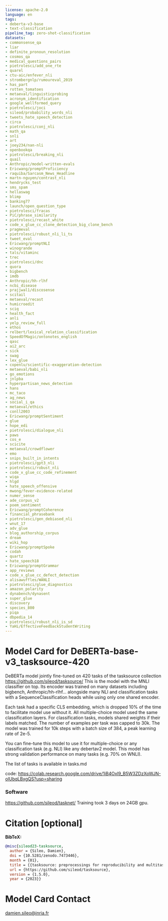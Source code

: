 ```yaml
---
license: apache-2.0
language: en
tags:
- deberta-v3-base
- text-classification
pipeline_tag: zero-shot-classification
datasets:
- commonsense_qa
- liar
- definite_pronoun_resolution
- cosmos_qa
- medical_questions_pairs
- pietrolesci/add_one_rte
- quarel
- ctu-aic/enfever_nli
- strombergnlp/rumoureval_2019
- has_part
- rotten_tomatoes
- metaeval/linguisticprobing
- acronym_identification
- google_wellformed_query
- pietrolesci/joci
- sileod/probability_words_nli
- tweets_hate_speech_detection
- circa
- pietrolesci/conj_nli
- math_qa
- snli
- art
- joey234/nan-nli
- openbookqa
- pietrolesci/breaking_nli
- quail
- Anthropic/model-written-evals
- Ericwang/promptProficiency
- raquiba/Sarcasm_News_Headline
- martn-nguyen/contrast_nli
- hendrycks_test
- sms_spam
- hellaswag
- blimp
- banking77
- launch/open_question_type
- pietrolesci/fracas
- PiC/phrase_similarity
- pietrolesci/recast_white
- code_x_glue_cc_clone_detection_big_clone_bench
- pragmeval
- pietrolesci/robust_nli_li_ts
- tweet_eval
- Ericwang/promptNLI
- winogrande
- tals/vitaminc
- trec
- pietrolesci/dnc
- quora
- bigbench
- imdb
- Anthropic/hh-rlhf
- ncbi_disease
- prajjwal1/discosense
- scitail
- metaeval/recast
- humicroedit
- sciq
- health_fact
- anli
- yelp_review_full
- ethos
- relbert/lexical_relation_classification
- SpeedOfMagic/ontonotes_english
- qasc
- ai2_arc
- sick
- swag
- lex_glue
- copenlu/scientific-exaggeration-detection
- metaeval/babi_nli
- go_emotions
- jnlpba
- hyperpartisan_news_detection
- hans
- mc_taco
- ag_news
- social_i_qa
- metaeval/ethics
- conll2003
- Ericwang/promptSentiment
- glue
- hope_edi
- pietrolesci/dialogue_nli
- paws
- cos_e
- scicite
- metaeval/crowdflower
- emo
- snips_built_in_intents
- pietrolesci/gpt3_nli
- pietrolesci/robust_nli
- code_x_glue_cc_code_refinement
- wiqa
- hlgd
- hate_speech_offensive
- mwong/fever-evidence-related
- numer_sense
- ade_corpus_v2
- poem_sentiment
- Ericwang/promptCoherence
- financial_phrasebank
- pietrolesci/gen_debiased_nli
- wnut_17
- adv_glue
- blog_authorship_corpus
- dream
- wiki_hop
- Ericwang/promptSpoke
- codah
- quartz
- hate_speech18
- Ericwang/promptGrammar
- app_reviews
- code_x_glue_cc_defect_detection
- alisawuffles/WANLI
- pietrolesci/glue_diagnostics
- amazon_polarity
- dynabench/dynasent
- super_glue
- discovery
- species_800
- piqa
- dbpedia_14
- pietrolesci/robust_nli_is_sd
- YaHi/EffectiveFeedbackStudentWriting
---
```


# Model Card for DeBERTa-base-v3_tasksource-420

DeBERTa model jointly fine-tuned on 420 tasks of the tasksource collection https://github.com/sileod/tasksource/
This is the model with the MNLI classifier on top. Its encoder was trained on many datasets including bigbench, Anthropic/hh-rlhf... alongside many NLI and classification tasks with a SequenceClassification heads while using only one shared encoder.

Each task had a specific CLS embedding, which is dropped 10% of the time to facilitate model use without it. All multiple-choice model used the same classification layers. For classification tasks, models shared weights if their labels matched.
The number of examples per task was capped to 30k. The model was trained for 10k steps with a batch size of 384, a peak learning rate of 2e-5.

You can fine-tune this model to use it for multiple-choice or any classification task (e.g. NLI) like any debertav2 model. 
This model has strong validation performance on many tasks (e.g. 70% on WNLI).

The list of tasks is available in tasks.md

code: https://colab.research.google.com/drive/1iB4Oxl9_B5W3ZDzXoWJN-olUbqLBxgQS?usp=sharing

### Software

https://github.com/sileod/tasknet/
Training took 3 days on 24GB gpu.

# Citation [optional]

**BibTeX:**

```bib
@misc{sileod23-tasksource,
  author = {Sileo, Damien},
  doi = {10.5281/zenodo.7473446},
  month = {01},
  title = {{tasksource: preprocessings for reproducibility and multitask-learning}},
  url = {https://github.com/sileod/tasksource},
  version = {1.5.0},
  year = {2023}}
```


# Model Card Contact

damien.sileo@inria.fr


</details>